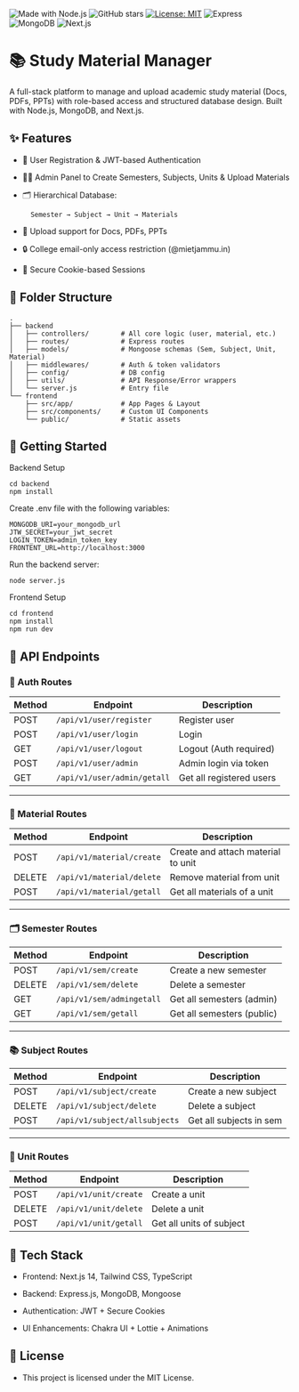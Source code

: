 ![Made with Node.js](https://img.shields.io/badge/Made%20with-Node.js-green?style=flat-square)
![GitHub stars](https://img.shields.io/github/stars/Ashank007/studyportal?style=flat-square)
[![License: MIT](https://img.shields.io/badge/License-MIT-yellow.svg)](https://opensource.org/licenses/MIT)
![Express](https://img.shields.io/badge/Express.js-000000?style=flat-square&logo=express&logoColor=white)
![MongoDB](https://img.shields.io/badge/MongoDB-47A248?style=flat-square&logo=mongodb&logoColor=white)
![Next.js](https://img.shields.io/badge/Next.js-000000?style=flat-square&logo=next.js&logoColor=white)

# 📚 Study Material Manager

A full-stack platform to manage and upload academic study material (Docs, PDFs, PPTs) with role-based access and structured database design. Built with Node.js, MongoDB, and Next.js.


## ✨ Features

- 👤 User Registration & JWT-based Authentication

- 🧑‍💼 Admin Panel to Create Semesters, Subjects, Units & Upload Materials

- 🗂️ Hierarchical Database:

        Semester → Subject → Unit → Materials

- 🧾 Upload support for Docs, PDFs, PPTs

- 🔒 College email-only access restriction (@mietjammu.in)

- 🔐 Secure Cookie-based Sessions

## 📁 Folder Structure
```
.
├── backend
│   ├── controllers/        # All core logic (user, material, etc.)
│   ├── routes/             # Express routes
│   ├── models/             # Mongoose schemas (Sem, Subject, Unit, Material)
│   ├── middlewares/        # Auth & token validators
│   ├── config/             # DB config
│   ├── utils/              # API Response/Error wrappers
│   └── server.js           # Entry file
└── frontend
    ├── src/app/            # App Pages & Layout
    ├── src/components/     # Custom UI Components
    └── public/             # Static assets
```

## 🚀 Getting Started

Backend Setup
```
cd backend
npm install
```
Create .env file with the following variables:
```
MONGODB_URI=your_mongodb_url
JTW_SECRET=your_jwt_secret
LOGIN_TOKEN=admin_token_key
FRONTENT_URL=http://localhost:3000
```
Run the backend server:
```
node server.js
```

Frontend Setup
```
cd frontend
npm install
npm run dev
```

## 📌 API Endpoints
### 🔐 Auth Routes

| Method | Endpoint                      | Description                     |
|--------|-------------------------------|---------------------------------|
| POST   | `/api/v1/user/register`       | Register user                   |
| POST   | `/api/v1/user/login`          | Login                           |
| GET    | `/api/v1/user/logout`         | Logout (Auth required)          |
| POST   | `/api/v1/user/admin`          | Admin login via token           |
| GET    | `/api/v1/user/admin/getall`   | Get all registered users        |

---

### 📄 Material Routes

| Method | Endpoint                       | Description                        |
|--------|--------------------------------|------------------------------------|
| POST   | `/api/v1/material/create`      | Create and attach material to unit |
| DELETE | `/api/v1/material/delete`      | Remove material from unit          |
| POST   | `/api/v1/material/getall`      | Get all materials of a unit        |

---

### 🗂️ Semester Routes

| Method | Endpoint                       | Description                  |
|--------|--------------------------------|------------------------------|
| POST   | `/api/v1/sem/create`           | Create a new semester        |
| DELETE | `/api/v1/sem/delete`           | Delete a semester            |
| GET    | `/api/v1/sem/admingetall`      | Get all semesters (admin)    |
| GET    | `/api/v1/sem/getall`           | Get all semesters (public)   |

---

### 📚 Subject Routes

| Method | Endpoint                           | Description               |
|--------|------------------------------------|---------------------------|
| POST   | `/api/v1/subject/create`           | Create a new subject      |
| DELETE | `/api/v1/subject/delete`           | Delete a subject          |
| POST   | `/api/v1/subject/allsubjects`      | Get all subjects in sem   |

---

### 📘 Unit Routes

| Method | Endpoint                       | Description              |
|--------|--------------------------------|--------------------------|
| POST   | `/api/v1/unit/create`          | Create a unit            |
| DELETE | `/api/v1/unit/delete`          | Delete a unit            |
| POST   | `/api/v1/unit/getall`          | Get all units of subject |



## 🧠 Tech Stack

- Frontend: Next.js 14, Tailwind CSS, TypeScript

- Backend: Express.js, MongoDB, Mongoose

- Authentication: JWT + Secure Cookies

- UI Enhancements: Chakra UI + Lottie + Animations


## 📄 License

- This project is licensed under the MIT License.

